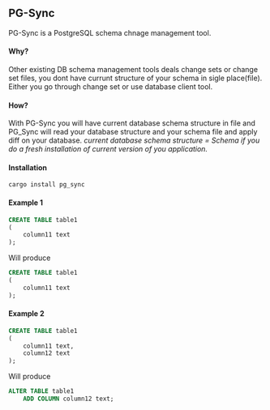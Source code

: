 ## PG-Sync

PG-Sync is a PostgreSQL schema chnage management tool.

#### Why?

Other existing DB schema management tools deals change sets or change set files, you dont have currunt structure of your
schema in sigle place(file). Either you go through change set or use database client tool.

#### How?

With PG-Sync you will have current database schema structure in file and PG_Sync will read your database structure and
your schema file and apply diff on your database.
*current database schema structure = Schema if you do a fresh installation of current version of you application.*

#### Installation

`cargo install pg_sync
`

#### Example 1

```sql
CREATE TABLE table1
(
    column11 text
);
```

Will produce

```sql
CREATE TABLE table1
(
    column11 text
);
```

#### Example 2

```sql
CREATE TABLE table1
(
    column11 text,
    column12 text
);
```

Will produce

```sql
ALTER TABLE table1
    ADD COLUMN column12 text;
```